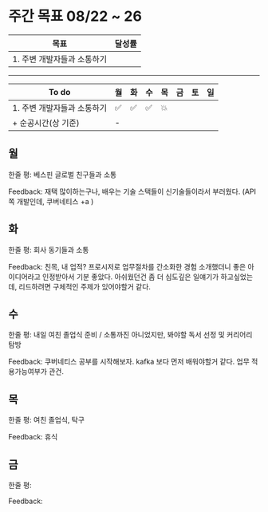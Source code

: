 # 주간 목표 08/22 ~ 26

| 목표 | 달성률 | 
|---|---|
| 1. 주변 개발자들과 소통하기


---
|To do| 월| 화 |수 |목 |금 | 토| 일
|---|---|---|---|---|---|---|---|
|1. 주변 개발자들과 소통하기 |:white_check_mark:  | :white_check_mark: | :white_check_mark:  | :boom: |
|+ 순공시간(상 기준) | - |

## 월


한줄 평: 베스핀 글로벌 친구들과 소통

Feedback: 재택 많이하는구나, 배우는 기술 스택들이 신기술들이라서 부러웠다. (API 쪽 개발인데, 쿠버네티스 +a )

## 화

한줄 평: 회사 동기들과 소통

Feedback: 친목, 내 업적? 프로시저로 업무절차를 간소화한 경험 소개했더니 좋은 아이디어라고 인정받아서 기분 좋았다. 
아쉬웠던건 좀 더 심도깊은 일얘기가 하고싶었는데, 리드하려면 구체적인 주제가 있어야할거 같다.
 
## 수

한줄 평: 내일 여친 졸업식 준비 / 소통까진 아니었지만, 봐야할 독서 선정 및 커리어리 탐방

Feedback: 쿠버네티스 공부를 시작해보자. kafka 보다 먼저 배워야할거 같다. 업무 적용가능여부가 관건.

## 목


한줄 평: 여친 졸업식, 탁구 

Feedback: 휴식


## 금

한줄 평:  

Feedback:




